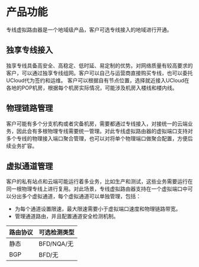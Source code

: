# 产品功能
专线虚拟路由器是一个地域级产品，客户可选专线接入的地域进行开通。

## 独享专线接入
独享专线具备高安全、高稳定、低时延、易定制的优势。对网络质量有较高要求的客户，可以通过独享专线组网。客户可以自己与运营商直接购买专线，也可以委托UCloud代为签约和运维。
客户可以根据自有节点位置，选择就近接入UCloud在各地的POP机房，根据每个机房实际情况，可能涉及机房入楼线和楼内线。

## 物理链路管理
客户可能有多个分支机构或者灾备机房，需要都通过专线接入，对接统一的云端业务，因此会有多根物理专线需要统一管理。对此专线虚拟路由器的虚拟端口支持对多个专线的物理接入端口聚合管理，也可以对将单个物理端口做聚合配置，方便后续业务扩容。

## 虚拟通道管理
客户的私有站点和云端可能运行着多业务，比如生产和测试，这些业务需要运行在同一根物理专线上进行复用。对此场景，专线虚拟路由器支持在一个虚拟端口中可以分出多个虚拟通道，每个虚拟通道可以单独管理，包括：
- 为每个通道设置限速，最大限速需要小于虚拟端口速度和物理链路带宽。
- 管理通道路由，并且配置通道安全检测机制。

| 路由协议 | 可选检测类型 |
| -------- | ------------ |
| 静态     | BFD/NQA/无   |
| BGP      | BFD/无       |














